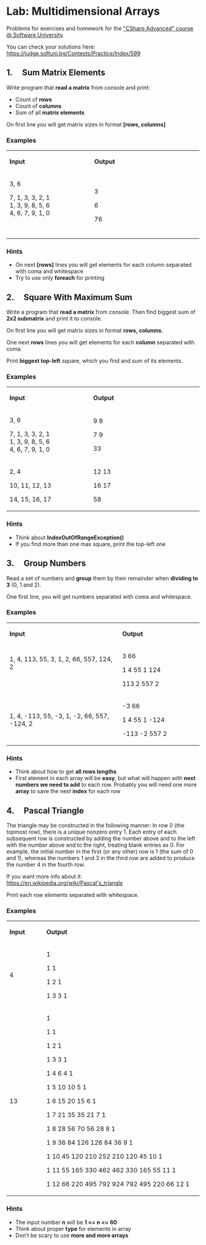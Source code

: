 <h1>Lab: Multidimensional Arrays</h1>
<p>Problems for exercises and homework for the <a href="https://softuni.bg/courses/csharp-advanced">"CSharp Advanced" course @ Software University</a>.</p>
<p>You can check your solutions here: <a href="https://judge.softuni.bg/Contests/Practice/Index/599">https://judge.softuni.bg/Contests/Practice/Index/599</a></p>
<h2>1.&nbsp;&nbsp;&nbsp;&nbsp; Sum Matrix Elements</h2>
<p>Write program that <strong>read a matrix</strong> from console and print:</p>
<ul>
<li>Count of <strong>rows</strong></li>
<li>Count of <strong>columns</strong></li>
<li>Sum of all <strong>matrix elements</strong></li>
</ul>
<p>On first line you will get matrix sizes in format <strong>[rows, columns]</strong></p>
<h3>Examples</h3>
<table width="0">
<tbody>
<tr>
<td width="211">
<p><strong>Input</strong></p>
</td>
<td width="274">
<p><strong>Output</strong></p>
</td>
</tr>
<tr>
<td width="211">
<p>3, 6</p>
<p>7, 1, 3, 3, 2, 1<br /> 1, 3, 9, 8, 5, 6<br /> 4, 6, 7, 9, 1, 0</p>
<p>&nbsp;</p>
</td>
<td width="274">
<p>3</p>
<p>6</p>
<p>76</p>
</td>
</tr>
</tbody>
</table>
<h3>Hints</h3>
<ul>
<li>On next <strong>[rows]</strong> lines you will get elements for each column separated with coma and whitespace</li>
<li>Try to use only <strong>foreach</strong> for printing</li>
</ul>
<h2>2.&nbsp;&nbsp;&nbsp;&nbsp; Square With Maximum Sum</h2>
<p>Write a program that <strong>read a matrix</strong> from console. Then find biggest sum of <strong>2x2 submatrix</strong> and print it to console.</p>
<p>On first line you will get matrix sizes in format <strong>rows, columns.</strong></p>
<p>One next <strong>rows</strong> lines you will get elements for each <strong>column</strong> separated with coma.</p>
<p>Print <strong>biggest top-left</strong> square, which you find and sum of its elements.</p>
<h3>Examples</h3>
<table width="0">
<tbody>
<tr>
<td width="249">
<p><strong>Input</strong></p>
</td>
<td width="331">
<p><strong>Output</strong></p>
</td>
</tr>
<tr>
<td width="249">
<p>3, 6</p>
<p>7, 1, 3, 3, 2, 1<br /> 1, 3, 9, 8, 5, 6<br /> 4, 6, 7, 9, 1, 0</p>
</td>
<td width="331">
<p>9 8</p>
<p>7 9</p>
<p>33</p>
</td>
</tr>
<tr>
<td width="249">
<p>2, 4</p>
<p>10, 11, 12, 13</p>
<p>14, 15, 16, 17</p>
</td>
<td width="331">
<p>12 13</p>
<p>16 17</p>
<p>58</p>
</td>
</tr>
</tbody>
</table>
<h3>Hints</h3>
<ul>
<li>Think about <strong>IndexOutOfRangeException()</strong></li>
<li>If you find more than one max square, print the top-left one</li>
</ul>
<h2>3.&nbsp;&nbsp;&nbsp;&nbsp; Group Numbers</h2>
<p>Read a set of numbers and <strong>group</strong> them by their remainder when <strong>dividing to 3</strong> (0, 1 and 2).</p>
<p>One first line, you will get numbers separated with coma and whitespace.</p>
<h3>Examples</h3>
<table width="0">
<tbody>
<tr>
<td width="365">
<p><strong>Input</strong></p>
</td>
<td width="246">
<p><strong>Output</strong></p>
</td>
</tr>
<tr>
<td width="365">
<p>1, 4, 113, 55, 3, 1, 2, 66, 557, 124, 2</p>
<p><strong>&nbsp;</strong></p>
</td>
<td width="246">
<p>3 66</p>
<p>1 4 55 1 124</p>
<p>113 2 557 2</p>
</td>
</tr>
<tr>
<td width="365">
<p>1, 4, -113, 55, -3, 1, -2, 66, 557, -124, 2</p>
</td>
<td width="246">
<p>-3 66</p>
<p>1 4 55 1 -124</p>
<p>-113 -2 557 2</p>
</td>
</tr>
</tbody>
</table>
<h3>Hints</h3>
<ul>
<li>Think about how to get <strong>all rows lengths</strong></li>
<li>First element in each array will be <strong>easy</strong>, but what will happen with <strong>next numbers we need to add</strong> to each row. Probably you will need one more <strong>array</strong> to save the next <strong>index</strong> for each row</li>
</ul>
<h2>4.&nbsp;&nbsp;&nbsp;&nbsp; Pascal Triangle</h2>
<p>The triangle may be constructed in the following manner: In row 0 (the topmost row), there is a unique nonzero entry 1. Each entry of each subsequent row is constructed by adding the number above and to the left with the number above and to the right, treating blank entries as 0. For example, the initial number in the first (or any other) row is 1 (the sum of 0 and 1), whereas the numbers 1 and 3 in the third row are added to produce the number 4 in the fourth row.</p>
<p>If you want more info about it: <a href="https://en.wikipedia.org/wiki/Pascal's_triangle">https://en.wikipedia.org/wiki/Pascal's_triangle</a></p>
<p>Print each row elements separated with whitespace.</p>
<h3>Examples</h3>
<table width="0">
<tbody>
<tr>
<td width="104">
<p><strong>Input</strong></p>
</td>
<td width="589">
<p><strong>Output</strong></p>
</td>
</tr>
<tr>
<td width="104">
<p>4</p>
</td>
<td width="589">
<p>1</p>
<p>1 1</p>
<p>1 2 1</p>
<p>1 3 3 1</p>
</td>
</tr>
<tr>
<td width="104">
<p>13</p>
</td>
<td width="589">
<p>1</p>
<p>1 1</p>
<p>1 2 1</p>
<p>1 3 3 1</p>
<p>1 4 6 4 1</p>
<p>1 5 10 10 5 1</p>
<p>1 6 15 20 15 6 1</p>
<p>1 7 21 35 35 21 7 1</p>
<p>1 8 28 56 70 56 28 8 1</p>
<p>1 9 36 84 126 126 84 36 9 1</p>
<p>1 10 45 120 210 252 210 120 45 10 1</p>
<p>1 11 55 165 330 462 462 330 165 55 11 1</p>
<p>1 12 66 220 495 792 924 792 495 220 66 12 1</p>
</td>
</tr>
</tbody>
</table>
<h3>Hints</h3>
<ul>
<li>The input number <strong>n</strong> will be <strong>1 &lt;= n &lt;= 60</strong></li>
<li>Think about proper <strong>type</strong> for elements in array</li>
<li>Don&rsquo;t be scary to use <strong>more and more arrays</strong></li>
</ul>
